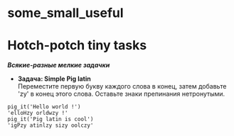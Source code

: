 # some_small_useful
# Hotch-potch tiny tasks
**_Всякие-разные мелкие задачки_**

- **Задача: Simple Pig latin**  
Переместите первую букву каждого слова в конец, затем добавьте 'zy' в конец этого слова.
Оставьте знаки препинания нетронутыми.
```
pig_it('Hello world !')
'elloHzy orldwzy !'
pig_it('Pig latin is cool')
'igPzy atinlzy sizy oolczy'
```
